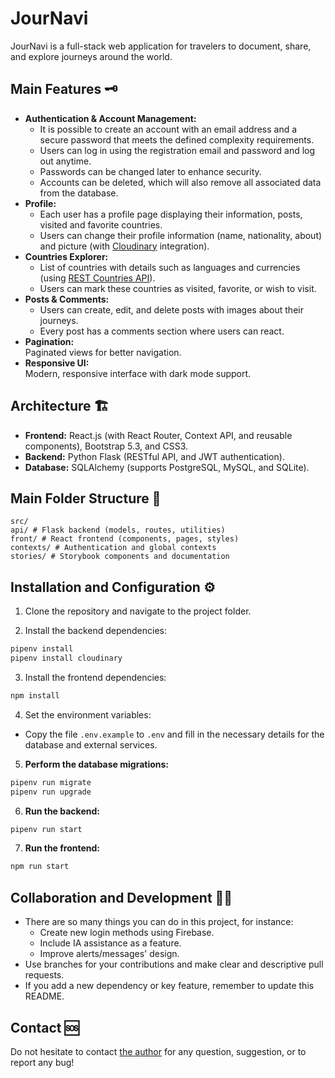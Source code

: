 # JourNavi

JourNavi is a full-stack web application for travelers to document, share, and explore journeys around the world.

## Main Features 🗝️

- **Authentication & Account Management:**  
  - It is possible to create an account with an email address and a secure password that meets the defined complexity requirements.
  - Users can log in using the registration email and password and log out anytime.
  - Passwords can be changed later to enhance security.
  - Accounts can be deleted, which will also remove all associated data from the database.
- **Profile:**  
  - Each user has a profile page displaying their information, posts, visited and favorite countries.
  - Users can change their profile information (name, nationality, about) and picture (with [Cloudinary](https://cloudinary.com/) integration).
- **Countries Explorer:**  
  - List of countries with details such as languages and currencies (using [REST Countries API](https://www.restcountries.com/)).
  - Users can mark these countries as visited, favorite, or wish to visit.
- **Posts & Comments:**  
  - Users can create, edit, and delete posts with images about their journeys.
  - Every post has a comments section where users can react.
- **Pagination:**  
  Paginated views for better navigation.
- **Responsive UI:**  
  Modern, responsive interface with dark mode support.

## Architecture 🏗️

- **Frontend:** React.js (with React Router, Context API, and reusable components), Bootstrap 5.3, and CSS3.
- **Backend:** Python Flask (RESTful API, and JWT authentication).
- **Database:** SQLAlchemy (supports PostgreSQL, MySQL, and SQLite).

## Main Folder Structure 🔎

```
src/
api/ # Flask backend (models, routes, utilities)
front/ # React frontend (components, pages, styles)
contexts/ # Authentication and global contexts
stories/ # Storybook components and documentation
```

## Installation and Configuration ⚙️

1. Clone the repository and navigate to the project folder.

2. Install the backend dependencies:
```sh
pipenv install
pipenv install cloudinary
```

3. Install the frontend dependencies:
```sh
npm install
```

4. Set the environment variables:
- Copy the file `.env.example` to `.env` and fill in the necessary details for the database and external services.

5. **Perform the database migrations:**
```sh
pipenv run migrate
pipenv run upgrade
```

6. **Run the backend:**
```sh
pipenv run start
```

7. **Run the frontend:**
```sh
npm run start
```

## Collaboration and Development 👩‍💻

- There are so many things you can do in this project, for instance:
  - Create new login methods using Firebase.
  - Include IA assistance as a feature.
  - Improve alerts/messages' design.
- Use branches for your contributions and make clear and descriptive pull requests.
- If you add a new dependency or key feature, remember to update this README.

## Contact 🆘

Do not hesitate to contact [the author](https://github.com/JoniXSantos) for any question, suggestion, or to report any bug!
